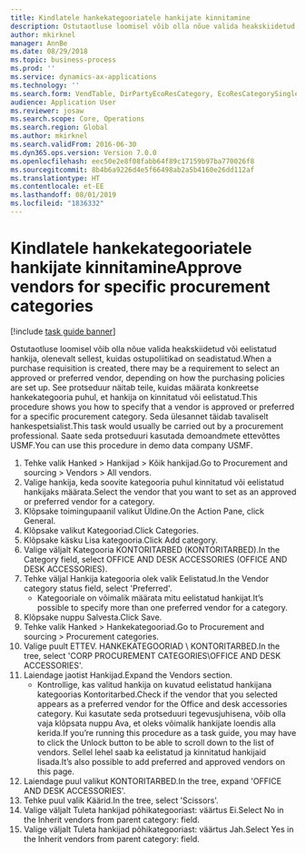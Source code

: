 ```yaml
---
title: Kindlatele hankekategooriatele hankijate kinnitamine
description: Ostutaotluse loomisel võib olla nõue valida heakskiidetud või eelistatud hankija, olenevalt sellest, kuidas ostupoliitikad on seadistatud.
author: mkirknel
manager: AnnBe
ms.date: 08/29/2018
ms.topic: business-process
ms.prod: ''
ms.service: dynamics-ax-applications
ms.technology: ''
ms.search.form: VendTable, DirPartyEcoResCategory, EcoResCategorySingleLookup, ProcCategoryHierarchyManagement
audience: Application User
ms.reviewer: josaw
ms.search.scope: Core, Operations
ms.search.region: Global
ms.author: mkirknel
ms.search.validFrom: 2016-06-30
ms.dyn365.ops.version: Version 7.0.0
ms.openlocfilehash: eec50e2e8f08fabb64f89c17159b97ba770026f8
ms.sourcegitcommit: 8b4b6a9226d4e5f66498ab2a5b4160e26dd112af
ms.translationtype: HT
ms.contentlocale: et-EE
ms.lasthandoff: 08/01/2019
ms.locfileid: "1836332"
---
```

# <a name="approve-vendors-for-specific-procurement-categories"></a><span data-ttu-id="834ef-103">Kindlatele hankekategooriatele hankijate kinnitamine</span><span class="sxs-lookup"><span data-stu-id="834ef-103">Approve vendors for specific procurement categories</span></span>

[!include [task guide banner](../../includes/task-guide-banner.md)]

<span data-ttu-id="834ef-104">Ostutaotluse loomisel võib olla nõue valida heakskiidetud või eelistatud hankija, olenevalt sellest, kuidas ostupoliitikad on seadistatud.</span><span class="sxs-lookup"><span data-stu-id="834ef-104">When a purchase requisition is created, there may be a requirement to select an approved or preferred vendor, depending on how the purchasing policies are set up.</span></span> <span data-ttu-id="834ef-105">See protseduur näitab teile, kuidas määrata konkreetse hankekategooria puhul, et hankija on kinnitatud või eelistatud.</span><span class="sxs-lookup"><span data-stu-id="834ef-105">This procedure shows you how to specify that a vendor is approved or preferred for a specific procurement category.</span></span> <span data-ttu-id="834ef-106">Seda ülesannet täidab tavaliselt hankespetsialist.</span><span class="sxs-lookup"><span data-stu-id="834ef-106">This task would usually be carried out by a procurement professional.</span></span> <span data-ttu-id="834ef-107">Saate seda protseduuri kasutada demoandmete ettevõttes USMF.</span><span class="sxs-lookup"><span data-stu-id="834ef-107">You can use this procedure in demo data company USMF.</span></span>

1. <span data-ttu-id="834ef-108">Tehke valik Hanked > Hankijad > Kõik hankijad.</span><span class="sxs-lookup"><span data-stu-id="834ef-108">Go to Procurement and sourcing > Vendors > All vendors.</span></span>
2. <span data-ttu-id="834ef-109">Valige hankija, keda soovite kategooria puhul kinnitatud või eelistatud hankijaks määrata.</span><span class="sxs-lookup"><span data-stu-id="834ef-109">Select the vendor that you want to set as an approved or preferred vendor for a category.</span></span>
3. <span data-ttu-id="834ef-110">Klõpsake toimingupaanil valikut Üldine.</span><span class="sxs-lookup"><span data-stu-id="834ef-110">On the Action Pane, click General.</span></span>
4. <span data-ttu-id="834ef-111">Klõpsake valikut Kategooriad.</span><span class="sxs-lookup"><span data-stu-id="834ef-111">Click Categories.</span></span>
5. <span data-ttu-id="834ef-112">Klõpsake käsku Lisa kategooria.</span><span class="sxs-lookup"><span data-stu-id="834ef-112">Click Add category.</span></span>
6. <span data-ttu-id="834ef-113">Valige väljalt Kategooria KONTORITARBED (KONTORITARBED).</span><span class="sxs-lookup"><span data-stu-id="834ef-113">In the Category field, select OFFICE AND DESK ACCESSORIES (OFFICE AND DESK ACCESSORIES).</span></span>
7. <span data-ttu-id="834ef-114">Tehke väljal Hankija kategooria olek valik Eelistatud.</span><span class="sxs-lookup"><span data-stu-id="834ef-114">In the Vendor category status field, select 'Preferred'.</span></span>
    * <span data-ttu-id="834ef-115">Kategooriale on võimalik määrata mitu eelistatud hankijat.</span><span class="sxs-lookup"><span data-stu-id="834ef-115">It’s possible to specify more than one preferred vendor for a category.</span></span>  
8. <span data-ttu-id="834ef-116">Klõpsake nuppu Salvesta.</span><span class="sxs-lookup"><span data-stu-id="834ef-116">Click Save.</span></span>
9. <span data-ttu-id="834ef-117">Tehke valik Hanked > Hankekategooriad.</span><span class="sxs-lookup"><span data-stu-id="834ef-117">Go to Procurement and sourcing > Procurement categories.</span></span>
10. <span data-ttu-id="834ef-118">Valige puult ETTEV. HANKEKATEGOORIAD \ KONTORITARBED.</span><span class="sxs-lookup"><span data-stu-id="834ef-118">In the tree, select 'CORP PROCUREMENT CATEGORIES\OFFICE AND DESK ACCESSORIES'.</span></span>
11. <span data-ttu-id="834ef-119">Laiendage jaotist Hankijad.</span><span class="sxs-lookup"><span data-stu-id="834ef-119">Expand the Vendors section.</span></span>
    * <span data-ttu-id="834ef-120">Kontrollige, kas valitud hankija on kuvatud eelistatud hankijana kategoorias Kontoritarbed.</span><span class="sxs-lookup"><span data-stu-id="834ef-120">Check if the vendor that you selected  appears as a preferred vendor for the Office and desk accessories category.</span></span> <span data-ttu-id="834ef-121">Kui kasutate seda protseduuri tegevusjuhisena, võib olla vaja klõpsata nuppu Ava, et oleks võimalik hankijate loendis alla kerida.</span><span class="sxs-lookup"><span data-stu-id="834ef-121">If you’re running this procedure as a task guide, you may have to click the Unlock button to be able to scroll down to the list of vendors.</span></span>  <span data-ttu-id="834ef-122">Sellel lehel saab ka eelistatud ja kinnitatud hankijaid lisada.</span><span class="sxs-lookup"><span data-stu-id="834ef-122">It’s also possible to add preferred and approved vendors on this page.</span></span>  
12. <span data-ttu-id="834ef-123">Laiendage puul valikut KONTORITARBED.</span><span class="sxs-lookup"><span data-stu-id="834ef-123">In the tree, expand 'OFFICE AND DESK ACCESSORIES'.</span></span>
13. <span data-ttu-id="834ef-124">Tehke puul valik Käärid.</span><span class="sxs-lookup"><span data-stu-id="834ef-124">In the tree, select 'Scissors'.</span></span>
14. <span data-ttu-id="834ef-125">Valige väljalt Tuleta hankijad põhikategooriast: väärtus Ei.</span><span class="sxs-lookup"><span data-stu-id="834ef-125">Select No in the Inherit vendors from parent category: field.</span></span>
15. <span data-ttu-id="834ef-126">Valige väljalt Tuleta hankijad põhikategooriast: väärtus Jah.</span><span class="sxs-lookup"><span data-stu-id="834ef-126">Select Yes in the Inherit vendors from parent category: field.</span></span>


